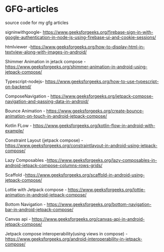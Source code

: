 # GFG-articles
source code for my gfg articles

signinwithgoogle- https://www.geeksforgeeks.org/firebase-sign-in-with-google-authentication-in-node-js-using-firebase-ui-and-cookie-sessions/


htmlviewer -https://www.geeksforgeeks.org/how-to-display-html-in-textview-along-with-images-in-android/


Shimmer Animation in jetack compose -https://www.geeksforgeeks.org/shimmer-animation-in-android-using-jetpack-compose/

Typescript-nodejs- https://www.geeksforgeeks.org/how-to-use-typescript-on-backend/

ComposeNavigation - https://www.geeksforgeeks.org/jetpack-compose-navigation-and-passing-data-in-android/

Bounce Animation - https://www.geeksforgeeks.org/create-bounce-animation-on-touch-in-android-jetpack-compose/

Kotlin FLow - https://www.geeksforgeeks.org/kotlin-flow-in-android-with-example/

Constraint Layout (jetpack compose) -https://www.geeksforgeeks.org/constraintlayout-in-android-using-jetpack-compose/

Lazy Composables -https://www.geeksforgeeks.org/lazy-composables-in-android-jetpack-compose-columns-rows-grids/

Scaffold -https://www.geeksforgeeks.org/scaffold-in-android-using-jetpack-compose/

Lottie with Jetpack compose - https://www.geeksforgeeks.org/lottie-animation-in-android-jetpack-compose/

Bottom Navigation - https://www.geeksforgeeks.org/bottom-navigation-bar-in-android-jetpack-compose/

Canvas api - https://www.geeksforgeeks.org/canvas-api-in-android-jetpack-compose/

Jetpack compose interoperability(using views in compose) - https://www.geeksforgeeks.org/android-interoperability-in-jetpack-compose/
